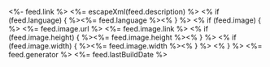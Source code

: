 <?xml version="1.0" encoding="UTF-8"?>

<rss  xmlns:atom="http://www.w3.org/2005/Atom" 
      xmlns:media="http://search.yahoo.com/mrss/" 
      xmlns:content="http://purl.org/rss/1.0/modules/content/" 
      xmlns:dc="http://purl.org/dc/elements/1.1/" 
      version="2.0">
<channel>

<title><%= escapeXml(feed.title) %></title>
<link><%- feed.link %></link>
<atom:link href="<%- feed.feedLink %>" rel="self" type="application/rss+xml"/>
<description><%= escapeXml(feed.description) %></description>
<% if (feed.language) { %><language><%= feed.language %></language><% } %>
<% if (feed.image) { %><image>
<url><%= feed.image.url %></url>
<title><%= escapeXml(feed.image.title) %></title>
<link><%= feed.image.link %></link>
<% if (feed.image.height) { %><height><%= feed.image.height %></height><% } %>
<% if (feed.image.width) { %><width><%= feed.image.width %></width><% } %>
</image><% } %>
<generator><%= feed.generator %></generator>
<lastBuildDate><%= feed.lastBuildDate %></lastBuildDate>
